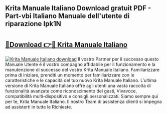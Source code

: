 ## Krita Manuale Italiano Download gratuit PDF - Part-vbi Italiano Manuale dell'utente di riparazione Ipk1N

# <h2><a href="http://dff9xg7.blite.top/?on=Krita+Manuale+Italiano">🔗Download 👉🔴 Krita Manuale Italiano</a></h2>

[![Krita Manuale Italiano download](https://i.imgur.com/lujVjoI.png)](http://dff9xg7.blite.top/?on=Krita+Manuale+Italiano)
Il vostro Partner per il successo questo Manuale Utente è il vostro compagno affidabile per il funzionamento e la manutenzione di successo del vostro Krita Manuale Italiano. Familiarizzare prima di iniziare, prenditi un momento per familiarizzare con le caratteristiche e le capacità del tuo nuovo Krita Manuale Italiano. L'ultima versione di Krita Manuale Italiano offre agli utenti una vasta raccolta di funzionalità avanzate come riconoscimento dei gesti, Vivavoce, compatibilità multi-dispositivo e consigli personalizzati. Siamo sempre qui per te, Krita Manuale Italiano. Il nostro Team di assistenza clienti si impegna ad assisterti in tutte le Richieste.
